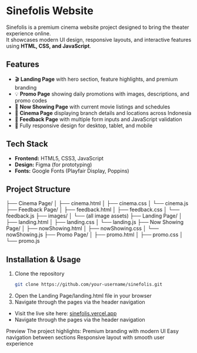 # Sinefolis Website

Sinefolis is a premium cinema website project designed to bring the theater experience online.  
It showcases modern UI design, responsive layouts, and interactive features using **HTML, CSS, and JavaScript**.

## Features
- 🎬 **Landing Page** with hero section, feature highlights, and premium branding  
- 💡 **Promo Page** showing daily promotions with images, descriptions, and promo codes  
- 📅 **Now Showing Page** with current movie listings and schedules  
- 🏢 **Cinema Page** displaying branch details and locations across Indonesia  
- 📝 **Feedback Page** with multiple form inputs and JavaScript validation  
- 📱 Fully responsive design for desktop, tablet, and mobile  

## Tech Stack
- **Frontend:** HTML5, CSS3, JavaScript  
- **Design:** Figma (for prototyping)  
- **Fonts:** Google Fonts (Playfair Display, Poppins)  

## Project Structure
├── Cinema Page/
│ ├── cinema.html
│ ├── cinema.css
│ └── cinema.js
├── Feedback Page/
│ ├── feedback.html
│ ├── feedback.css
│ └── feedback.js
├── images/
│ └── (all image assets)
├── Landing Page/
│ ├── landing.html
│ ├── landing.css
│ └── landing.js
├── Now Showing Page/
│ ├── nowShowing.html
│ ├── nowShowing.css
│ └── nowShowing.js
├── Promo Page/
│ ├── promo.html
│ ├── promo.css
│ └── promo.js


## Installation & Usage
1. Clone the repository  
   ```bash
   git clone https://github.com/your-username/sinefolis.git
2. Open the Landing Page/landing.html file in your browser
3. Navigate through the pages via the header navigation


- Visit the live site here: [sinefolis.vercel.app](https://sinefolis.vercel.app/)  
- Navigate through the pages via the header navigation  


Preview
The project highlights:
Premium branding with modern UI
Easy navigation between sections
Responsive layout with smooth user experience
